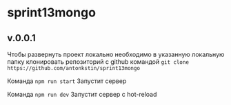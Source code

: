# sprint13mongo

## v.0.0.1

Чтобы развернуть проект локально необходимо в указанную локальную папку
клонировать репозиторий с github командой 
`git clone https://github.com/antonkstin/sprint13mongo`

Команда 
`npm run start`
Запустит сервер

Команда
`npm run dev`
Запустит сервер с hot-reload
